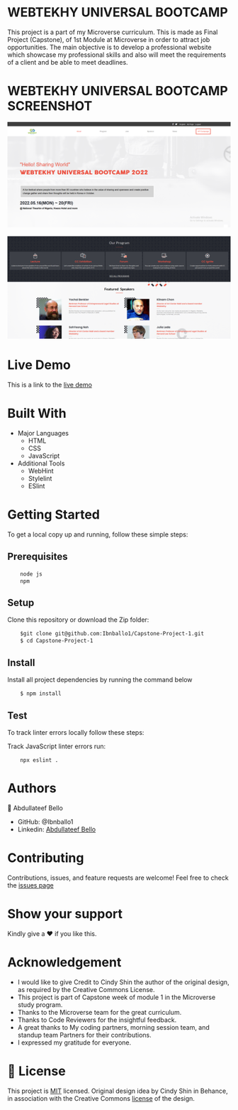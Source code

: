 # WEBTEKHY UNIVERSAL BOOTCAMP
This project is a part of my Microverse curriculum. This is made as Final Project (Capstone), of 1st Module at Microverse in order to attract job opportunities. The main objective is to develop a professional website which showcase my professional skills and also will meet the requirements of a client and be able to meet deadlines.

# WEBTEKHY UNIVERSAL BOOTCAMP SCREENSHOT
<div>
  <img src='https://github.com/Ibnballo1/Capstone-Project-1/blob/16edffb4b25797642f6866eb49c2643a7c7f0051/images/ScreenShot_20230413124247.png' alt='screenshot'> <br /><br />
  <img src='https://github.com/Ibnballo1/Capstone-Project-1/blob/refactoring/images/ScreenShot_20230414075149.png' alt='Screenshot2'>
<div>

# Live Demo
This is a link to the [live demo](https://ibnballo1.github.io/Capstone-Project-1/) 

# Built With
* Major Languages
    - HTML
    - CSS
    - JavaScript
* Additional Tools
    - WebHint
    - Stylelint
    - ESlint

# Getting Started
To get a local copy up and running, follow these simple steps:

## Prerequisites

```
    node js
    npm
```

## Setup

Clone this repository or download the Zip folder:

```
    $git clone git@github.com:Ibnballo1/Capstone-Project-1.git
    $ cd Capstone-Project-1
```

## Install

Install all project dependencies by running the command below

```
    $ npm install
```

## Test

To track linter errors locally follow these steps:

Track JavaScript linter errors run:

```
    npx eslint .
```

# Authors
:adult: Abdullateef Bello
- GitHub: @Ibnballo1
- Linkedin: [Abdullateef Bello](https://www.linkedin.com/in/abdullateef-bello-1b8006228/)

# Contributing
Contributions, issues, and feature requests are welcome!
Feel free to check the [issues page](https://github.com/Ibnballo1/Capstone-Project-1/issues)

# Show your support
Kindly give a :hearts: if you like this.

# Acknowledgement
- I would like to give Credit to Cindy Shin the author of the original design, as required by the Creative Commons License.
- This project is part of Capstone week of module 1 in the Microverse study program.
- Thanks to the Microverse team for the great curriculum.
- Thanks to Code Reviewers for the insightful feedback.
- A great thanks to My coding partners, morning session team, and standup team Partners for their contributions.
- I expressed my gratitude for everyone.


# 📝 License
This project is [MIT](https://github.com/Ibnballo1/Capstone-Project-1/blob/refactoring/MIT.md) licensed.
Original design idea by Cindy Shin in Behance, in association with the Creative Commons [license](https://creativecommons.org/licenses/by-nc/4.0/) of the design.